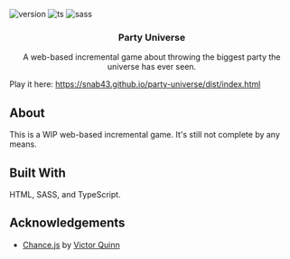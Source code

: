 ![version](https://badgen.net/badge/Version/0.0.1/red) ![ts](https://badgen.net/badge/Built%20With/TypeScript/blue) ![sass](https://badgen.net/badge/Built%20With/Sass/green)

<div align="center">
    <h3 align="center">Party Universe</h3>
    <p align="center">A web-based incremental game about throwing the biggest party the universe has ever seen.</p>
</div>

Play it here: https://snab43.github.io/party-universe/dist/index.html

## About

This is a WIP web-based incremental game. It's still not complete by any means.

## Built With

HTML, SASS, and TypeScript.

## Acknowledgements

- [Chance.js](https://chancejs.com/) by [Victor Quinn](https://www.victorquinn.com/)